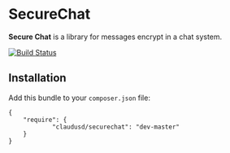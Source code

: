 SecureChat
==========

**Secure Chat** is a library for messages encrypt in a chat system.

[![Build Status](https://travis-ci.org/claudusd/SecureChat.png?branch=master)](https://travis-ci.org/claudusd/SecureChat)

## Installation ##
Add this bundle to your `composer.json` file:

    {
        "require": {
                "claudusd/securechat": "dev-master"
        }
    }

